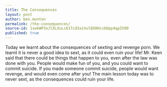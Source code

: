 ```yaml
---
title: The Consequences
layout: post
author: ben.munton
permalink: /the-consequences/
source-id: 1swkWP3oJlXLXuLc61Tcd3aiVulQX8HcsbDpp4qpZV80
published: true
---
```

Today we learnt about the consequences of sexting and revenge porn.  We learnt it is never a good idea to sext, as it could even ruin your life!  Mr. Keen said that there could be things that happen to you, even after the law was done with you. People would make fun of you, and you could want to commit suicide.  If you made someone commit suicide, people would want revenge, and would even come after you!  The main lesson today was to never sext, as the consequences could ruin your life.


